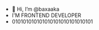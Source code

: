 - 👋 Hi, I’m @baxaaka
- I'M FRONTEND DEVELOPER
- 010101010101010101010101010101

<!---
baxaaka/baxaaka is a ✨ special ✨ repository because its `README.md` (this file) appears on your GitHub profile.
You can click the Preview link to take a look at your changes.
--->
